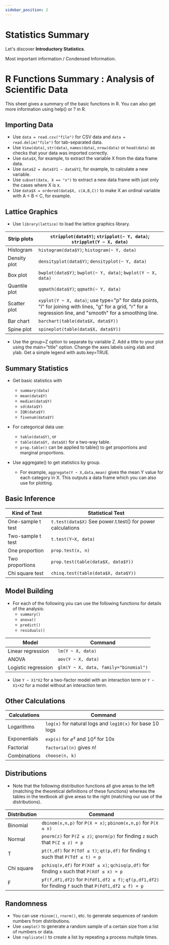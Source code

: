 ```yaml
---
sidebar_position: 2
---
```


# Statistics Summary

Let's discover **Introductory Statistics**.  

Most important information / Condensed Information.  

# R Functions Summary : Analysis of Scientific Data
This sheet gives a summary of the basic functions in R. You can also get more information using help() or ? in R.  

## Importing Data
* Use `data = read.csv("file")` for CSV data and `data = read.delim("file")` for tab-separated data.
* Use `View(data)`, `str(data)`, `names(data)`, `nrow(data)` or `head(data)` as checks that your data was imported correctly.
* Use `data$X`, for example, to extract the variable X from the data frame data.
* Use `data$Z = data$Y1 – data$Y2`, for example, to calculate a new variable.
* Use `subset(data, X == "x")` to extract a new data frame with just only the cases where X is x.
* Use `data$X = ordered(data$X, c(A,B,C))` to make X an ordinal variable with A < B < C, for example.

## Lattice Graphics
* Use `library(lattice)` to load the lattice graphics library.  

| Strip plots | `stripplot(data$Y)`; `stripplot(~ Y, data)`; `stripplot(Y ~ X, data)` |
| ------------| -----------------------------------------------------------|
| Histogram |  `histogram(data$Y)`; `histogram(~ Y, data)` |
| Density plot | `densityplot(data$Y)`; `densityplot(~ Y, data)` |
| Box plot | `bwplot(data$Y)`; `bwplot(~ Y, data)`; `bwplot(Y ~ X, data)` | 
| Quantile plot | `qqmath(data$Y)`; `qqmath(~ Y, data)` | 
| Scatter plot | `xyplot(Y ~ X, data)`; use type="p" for data points, "l" for joining with lines, "g" for a grid, "r" for a regression line, and "smooth" for a smoothing line. |
| Bar chart | `barchart(table(data$X, data$Y))` |
| Spine plot | `spineplot(table(data$X, data$Y))` |  

* Use the group=Z option to separate by variable Z. Add a title to your plot using the main="title" option. Change the axes labels using xlab and ylab. Get a simple legend with auto.key=TRUE.  

## Summary Statistics
* Get basic statistics with 
    * `summary(data)`
    * `mean(data$Y)`
    * `median(data$Y)`
    * `sd(data$Y)`
    * `IQR(data$Y)` 
    * `fivenum(data$Y)`

* For categorical data use: 
    * `table(data$Y)`, or 
    * `table(data$Y, data$X)` for a two-way table. 
    * `prop.table()` can be applied to table() to get proportions and marginal proportions.  

* Use aggregate() to get statistics by group. 
    * For example, `aggregate(Y ~ X,data,mean)` gives the mean Y value for each category in X. This outputs a data frame which you can also use for plotting.  
 
## Basic Inference

| Kind of Test | Statistical Test |
| -------------| -----------------|
| One-sample t test | `t.test(data$X)` See power.t.test() for power calculations   |
| Two-sample t test | `t.test(Y~X, data)` |
| One proportion    | `prop.test(x, n)`   |
| Two proportions   | `prop.test(table(data$X, data$Y))`  |
| Chi square test   | `chisq.test(table(data$X, data$Y))` |  

## Model Building
* For each of the following you can use the following functions for details of the analysis: 
    * `summary()`
    * `anova()`
    * `predict()`
    * `residuals()`  

| Model | Command |
|-------|---------|
| Linear regression | `lm(Y ~ X, data)` |
| ANOVA | `aov(Y ~ X, data)` |
| Logistic regression | `glm(Y ~ X, data, family="binomial")` |  

* Use `Y ~ X1*X2` for a two-factor model with an interaction term or `Y ~ X1+X2` for a model without an interaction term.  

## Other Calculations

| Calculations | Command |
|--------------|---------|
| Logarithms | `log(x)` for natural logs and `log10(x)` for base 10 logs |
| Exponentials | `exp(x)` for $e^x$ and $10^x$ for 10x |
| Factorial | `factorial(n)` gives n! |
| Combinations | `choose(n, k)` | 

## Distributions
* Note that the following distribution functions all give areas to the left (matching the theoretical definitions of these functions) whereas the tables in the textbook all give areas to the right (matching our use of the distributions).  

| Distribution | Command |
|--------------|---------|
| Binomial | `dbinom(x,n,p)` for `P(X = x)`; `pbinom(x,n,p)` for `P(X ≤ x)` |
| Normal | `pnorm(z)` for `P(Z ≤ z)`; `qnorm(p)` for finding `z` such that `P(Z ≤ z) = p` |
| T | `pt(t,df)` for `P(Tdf ≤ t)`; `qt(p,df)` for finding `t` such that `P(Tdf ≤ t) = p` |
| Chi square | `pchisq(x,df)` for `P(Xdf ≤ x)`; `qchisq(p,df)` for finding `x` such that `P(Xdf ≤ x) = p` |
| F | `pf(f,df1,df2)` for `P(Fdf1,df2 ≤ f)`; `qf(p,df1,df2)` for finding `f` such that `P(Fdf1,df2 ≤ f) = p` |  


## Randomness
* You can use `rbinom()`, `rnorm()`, etc. to generate sequences of random numbers from distributions. 
* Use `sample()` to generate a random sample of a certain size from a list of numbers or data.
* Use `replicate()` to create a list by repeating a process multiple times.  


